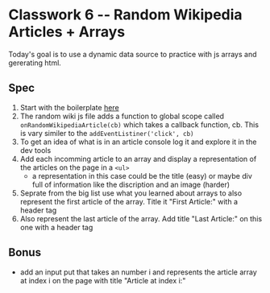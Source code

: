 # Classwork 6 -- Random Wikipedia Articles + Arrays

Today's goal is to use a dynamic data source to practice with js arrays and gererating html.

## Spec

1. Start with the boilerplate [here](https://gist.github.com/BTBTravis/c91c1a2598feb28da5e57bb997fda17a)
1. The random wiki js file adds a function to global scope called `onRandomWikipediaArticle(cb)` which takes a callback function, cb. This is vary similer to the `addEventListiner('click', cb)` 
1. To get an idea of what is in an article console log it and explore it in the dev tools
1. Add each incomming article to an array and display a representation of the articles on the page in a `<ul>`
    - a representation in this case could be the title (easy) or maybe div full of information like the discription and an image (harder)
1. Seprate from the big list use what you learned about arrays to also represent the first article of the array. Title it "First Article:" with a header tag
2. Also represent the last article of the array. Add title "Last Article:" on this one with a header tag

## Bonus
- add an input put that takes an number i and  represents the article array at index i on the page with title "Article at index i:"
